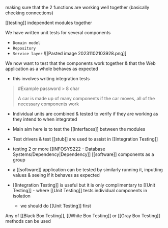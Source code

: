 making sure that the 2 functions are working well together (basically checking connections)

[[testing]] independent modules together

We have written unit tests for several components
- `Domain model`
- `Repository`
- `Service layer`
![[Pasted image 20231102103928.png]]

We now want to test that the components work together & that the Web application as a whole behaves as expected
- this involves writing integration tests
>	#Example 
>	password > 8 char
>	
>	A car is made up of many components
>		if the car moves, all of the necessary components work

- Individual units are combined & tested to verify if they are working as they intend to when integrated
- Main aim here is to test the [[Interfaces]] between the modules
- Test drivers & test [[stub]] are used to assist in [[Integration Testing]]
- testing 2 or more [[INFOSYS222 - Database Systems/Dependency|Dependency]] [[software]] components as a group

- a [[software]] application can be tested by similarly running it, inputting values & seeing if it behaves as expected
- [[Integration Testing]] is useful but it is only complimentary to [[Unit Testing]] - where [[Unit Testing]] tests individual components in isolation
	- we should do [[Unit Testing]] first

Any of [[Black Box Testing]], [[White Box Testing]] or [[Gray Box Testing]] methods can be used